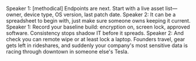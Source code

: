Speaker 1: [methodical] Endpoints are next. Start with a live asset list—owner, device type, OS version, last patch date.
Speaker 2: It can be a spreadsheet to begin with, just make sure someone owns keeping it current.
Speaker 1: Record your baseline build: encryption on, screen lock, approved software. Consistency stops shadow IT before it spreads.
Speaker 2: And check you can remote wipe or at least lock a laptop. Founders travel, gear gets left in rideshares, and suddenly your company's most sensitive data is racing through downtown in someone else's Tesla.
